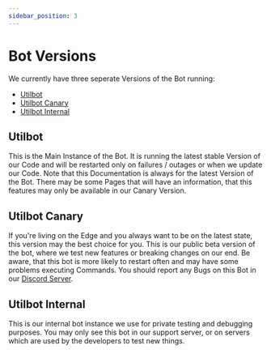 ```yaml
---
sidebar_position: 3
---
```


# Bot Versions
We currently have three seperate Versions of the Bot running:
- [Utilbot](#utilbot)
- [Utilbot Canary](#utilbot-canary)
- [Utilbot Internal](#utilbot-internal)

## Utilbot
This is the Main Instance of the Bot. It is running the latest stable Version of our Code and will be restarted only on failures / outages or when we update our Code.
Note that this Documentation is always for the latest Version of the Bot. There may be some Pages that will have an information, that this features may only be available in our Canary Version.

## Utilbot Canary
If you're living on the Edge and you always want to be on the latest state, this version may the best choice for you. This is our public beta version of the bot, where we test new features or breaking changes on our end. Be aware, that this bot is more likely to restart often and may have some problems executing Commands. You should report any Bugs on this Bot in our [Discord Server](https://utilbot.co/discord).

## Utilbot Internal
This is our internal bot instance we use for private testing and debugging purposes. You may only see this bot in our support server, or on servers which are used by the developers to test new things.